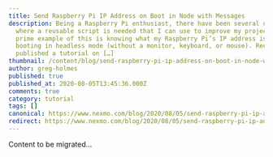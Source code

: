 ```yaml
---
title: Send Raspberry Pi IP Address on Boot in Node with Messages
description: Being a Raspberry Pi enthusiast, there have been several occasions
  where a reusable script is needed that I can use to improve my projects. A
  prime example of this is knowing what my Raspberry Pi’s IP address is when
  booting in headless mode (without a monitor, keyboard, or mouse). Recently I
  published a tutorial on […]
thumbnail: /content/blog/send-raspberry-pi-ip-address-on-boot-in-node-with-messages/Blog_SMS_WhatsApp_RaspberryPI_1200x600.png
author: greg-holmes
published: true
published_at: 2020-08-05T13:45:36.000Z
comments: true
category: tutorial
tags: []
canonical: https://www.nexmo.com/blog/2020/08/05/send-raspberry-pi-ip-address-on-boot-in-node-with-messages
redirect: https://www.nexmo.com/blog/2020/08/05/send-raspberry-pi-ip-address-on-boot-in-node-with-messages
---
```


Content to be migrated...
